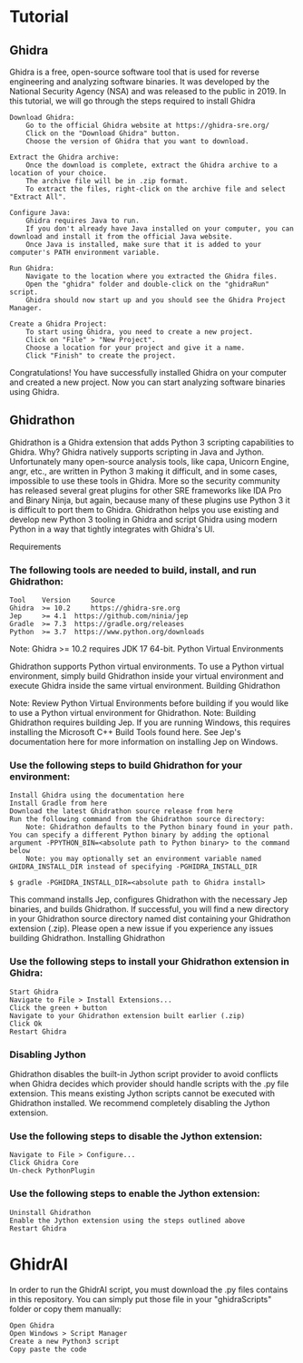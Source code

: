 # Tutorial 

## Ghidra

Ghidra is a free, open-source software tool that is used for reverse engineering and analyzing software binaries. It was developed by the National Security Agency (NSA) and was released to the public in 2019. In this tutorial, we will go through the steps required to install Ghidra 

    Download Ghidra:
        Go to the official Ghidra website at https://ghidra-sre.org/
        Click on the "Download Ghidra" button.
        Choose the version of Ghidra that you want to download.

    Extract the Ghidra archive:
        Once the download is complete, extract the Ghidra archive to a location of your choice.
        The archive file will be in .zip format.
        To extract the files, right-click on the archive file and select "Extract All".

    Configure Java:
        Ghidra requires Java to run.
        If you don't already have Java installed on your computer, you can download and install it from the official Java website.
        Once Java is installed, make sure that it is added to your computer's PATH environment variable.

    Run Ghidra:
        Navigate to the location where you extracted the Ghidra files.
        Open the "ghidra" folder and double-click on the "ghidraRun" script.
        Ghidra should now start up and you should see the Ghidra Project Manager.

    Create a Ghidra Project:
        To start using Ghidra, you need to create a new project.
        Click on "File" > "New Project".
        Choose a location for your project and give it a name.
        Click "Finish" to create the project.

Congratulations! You have successfully installed Ghidra on your computer and created a new project. Now you can start analyzing software binaries using Ghidra.

## Ghidrathon

Ghidrathon is a Ghidra extension that adds Python 3 scripting capabilities to Ghidra. Why? Ghidra natively supports scripting in Java and Jython. Unfortunately many 
open-source analysis tools, like capa, Unicorn Engine, angr, etc., are written in Python 3 making it difficult, and in some cases, impossible to use these tools
in Ghidra. More so the security community has released several great plugins for other SRE frameworks like IDA Pro and Binary Ninja, but again, because many of 
these plugins use Python 3 it is difficult to port them to Ghidra. Ghidrathon helps you use existing and develop new Python 3 tooling in Ghidra and script 
Ghidra using modern Python in a way that tightly integrates with Ghidra's UI.

Requirements

### The following tools are needed to build, install, and run Ghidrathon:
    Tool 	Version 	Source
    Ghidra 	>= 10.2 	https://ghidra-sre.org
    Jep 	>= 4.1 	https://github.com/ninia/jep
    Gradle 	>= 7.3 	https://gradle.org/releases
    Python 	>= 3.7 	https://www.python.org/downloads

Note: Ghidra >= 10.2 requires JDK 17 64-bit.
Python Virtual Environments

Ghidrathon supports Python virtual environments. To use a Python virtual environment, simply build Ghidrathon inside your virtual environment and execute Ghidra inside the same virtual environment.
Building Ghidrathon

Note: Review Python Virtual Environments before building if you would like to use a Python virtual environment for Ghidrathon.
Note: Building Ghidrathon requires building Jep. If you are running Windows, this requires installing the Microsoft C++ Build Tools found here. See Jep's documentation here for more information on installing Jep on Windows.

### Use the following steps to build Ghidrathon for your environment:

    Install Ghidra using the documentation here
    Install Gradle from here
    Download the latest Ghidrathon source release from here
    Run the following command from the Ghidrathon source directory:
        Note: Ghidrathon defaults to the Python binary found in your path. You can specify a different Python binary by adding the optional argument -PPYTHON_BIN=<absolute path to Python binary> to the command below
        Note: you may optionally set an environment variable named GHIDRA_INSTALL_DIR instead of specifying -PGHIDRA_INSTALL_DIR

    $ gradle -PGHIDRA_INSTALL_DIR=<absolute path to Ghidra install>

This command installs Jep, configures Ghidrathon with the necessary Jep binaries, and builds Ghidrathon. If successful, you will find a new directory in your Ghidrathon source directory named dist containing your Ghidrathon extension (.zip). Please open a new issue if you experience any issues building Ghidrathon.
Installing Ghidrathon

### Use the following steps to install your Ghidrathon extension in Ghidra:

    Start Ghidra
    Navigate to File > Install Extensions...
    Click the green + button
    Navigate to your Ghidrathon extension built earlier (.zip)
    Click Ok
    Restart Ghidra

### Disabling Jython

Ghidrathon disables the built-in Jython script provider to avoid conflicts when Ghidra decides which provider should handle scripts with the .py file extension. This means existing Jython scripts cannot be executed with Ghidrathon installed. We recommend completely disabling the Jython extension.

### Use the following steps to disable the Jython extension:

    Navigate to File > Configure...
    Click Ghidra Core
    Un-check PythonPlugin

### Use the following steps to enable the Jython extension:

    Uninstall Ghidrathon
    Enable the Jython extension using the steps outlined above
    Restart Ghidra
   
 
# GhidrAI

In order to run the GhidrAI script, you must download the .py files contains in this repository. 
You can simply put those file in your "ghidraScripts" folder or copy them manually:
    
    Open Ghidra
    Open Windows > Script Manager
    Create a new Python3 script
    Copy paste the code
